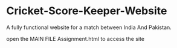 # Cricket-Score-Keeper-Website
A fully functional website for a match between India And Pakistan.

open the MAIN FILE Assignment.html to access the site
